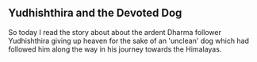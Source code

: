 ## Yudhishthira and the Devoted Dog

So today I read the story about about the ardent Dharma follower Yudhishthira giving up heaven for the sake of an 'unclean' dog which had followed him along the way in his journey towards the Himalayas.
